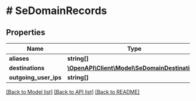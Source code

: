 # # SeDomainRecords

## Properties

Name | Type | Description | Notes
------------ | ------------- | ------------- | -------------
**aliases** | **string[]** |  | [optional]
**destinations** | [**\OpenAPI\Client\Model\SeDomainDestination[]**](SeDomainDestination.md) |  | [optional]
**outgoing_user_ips** | **string[]** |  | [optional]

[[Back to Model list]](../../README.md#models) [[Back to API list]](../../README.md#endpoints) [[Back to README]](../../README.md)
